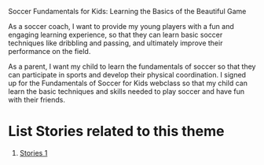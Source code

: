 Soccer Fundamentals for Kids: Learning the Basics of the Beautiful Game

As a soccer coach, I want to provide my young players with a fun and engaging learning experience, so that they can learn basic soccer techniques like dribbling and passing, and ultimately improve their performance on the field.

As a parent, I want my child to learn the fundamentals of soccer so that they can participate in sports and develop their physical coordination. I signed up for the Fundamentals of Soccer for Kids webclass so that my child can learn the basic techniques and skills needed to play soccer and have fun with their friends.



# List Stories related to this theme
1. [Stories 1](documentation/templates/theme/initiatives/epics/stories/tasks/task_template.md)